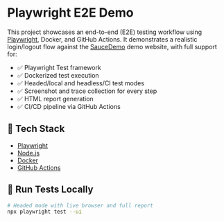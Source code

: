 # Playwright E2E Demo

This project showcases an end-to-end (E2E) testing workflow using [Playwright](https://playwright.dev/), Docker, and GitHub Actions. It demonstrates a realistic login/logout flow against the [SauceDemo](https://www.saucedemo.com/) demo website, with full support for:

- ✅ Playwright Test framework
- ✅ Dockerized test execution
- ✅ Headed/local and headless/CI test modes
- ✅ Screenshot and trace collection for every step
- ✅ HTML report generation
- ✅ CI/CD pipeline via GitHub Actions

## 🔧 Tech Stack

- [Playwright](https://playwright.dev/)
- [Node.js](https://nodejs.org/)
- [Docker](https://www.docker.com/)
- [GitHub Actions](https://docs.github.com/actions)

## 🚀 Run Tests Locally

```bash
# Headed mode with live browser and full report
npx playwright test --ui
